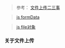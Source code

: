 > 参考： [文件上传二三事](https://github.com/wangpin34/blog/issues/1)

> [js formData](https://developer.mozilla.org/zh-CN/docs/Web/API/FormData/Using_FormData_Objects)

> [js file对象](https://developer.mozilla.org/zh-CN/docs/Web/API/File/getAsText)



### 关于文件上传

